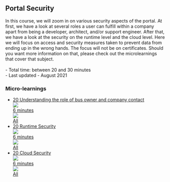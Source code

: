 <div class="ez-academy">
	<div class="ez-academy__body">
		<main class="master">
	<h2 class="title">Portal Security</h2>
    <p>
       In this course, we will zoom in on various security aspects of the portal. At first, we have a look at several roles a user can fulfill within a company apart from being a developer, architect, and/or support engineer. After that, we have a look at the security on the runtime level and the cloud level. Here we will focus on access and security measures taken to prevent data from ending up in the wrong hands. The focus will not be on certificates. Should you want more information on that, please check out the microlearnings that cover that subject.
        </br></br>
        - Total time: between 20 and 30 minutes
        </br>
        - Last updated - August 2021
    </p>
    <h3 class="title">Micro-learnings</h3>
    <ul class="strip-container">
        <li class="strip">
            <a href="../../docs/microlearning/intermediate-portal-security-understanding-the-role-of-bus-owner-and-company-contact" class="strip__link">
            <label for="" class="strip__label">
                <span>20</span>
                Understanding the role of bus owner and company contact
            </label>
            <div class="strip__attribute">
                <img class="strip__attribute-icon strip__attribute-icon--duration" src="../../img/icon-duration32.svg"/>
                <div class="strip__attribute-label">6 minutes</div>
            </div>
            <div class="strip__attribute">
                <img class="strip__attribute-icon strip__attribute-icon--roles" src="../../img/icon-roles32.svg"/>
                <div class="strip__attribute-label">All</div>
            </div>
        </a>
        </li>
        <li class="strip">
            <a href="../../docs/microlearning/intermediate-portal-security-runtime-security" class="strip__link">
            <label for="" class="strip__label">
                <span>20</span>
                Runtime Security
            </label>
            <div class="strip__attribute">
                <img class="strip__attribute-icon strip__attribute-icon--duration" src="../../img/icon-duration32.svg"/>
                <div class="strip__attribute-label">6 minutes</div>
            </div>
            <div class="strip__attribute">
                <img class="strip__attribute-icon strip__attribute-icon--roles" src="../../img/icon-roles32.svg"/>
                <div class="strip__attribute-label">All</div>
            </div>
        </a>
        </li>
        <li class="strip">
            <a href="../../docs/microlearning/intermediate-portal-security-cloud-security" class="strip__link">
            <label for="" class="strip__label">
                <span>20</span>
                Cloud Security
            </label>
            <div class="strip__attribute">
                <img class="strip__attribute-icon strip__attribute-icon--duration" src="../../img/icon-duration32.svg"/>
                <div class="strip__attribute-label">6 minutes</div>
            </div>
            <div class="strip__attribute">
                <img class="strip__attribute-icon strip__attribute-icon--roles" src="../../img/icon-roles32.svg"/>
                <div class="strip__attribute-label">All</div>
            </div>
        </a>
        </li>   				
    </ul>
    </main>
    </div>
</div>